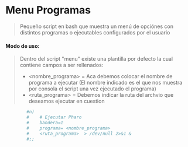 # Menu Programas 

> Pequeño script en bash que muestra un menú de opciónes con distintos programas o ejecutables configurados por el usuario 

#### Modo de uso:
> Dentro del script "menu" existe una plantilla por defecto la cual contiene campos a ser rellenados:
> - <nombre_programa> = Aca debemos colocar el nombre de programa a ejecutar (El nombre indicado es el que nos muestra por consola el script una vez ejecutado el programa)
> - <ruta_programa> = Debemos indicar la ruta del archvio que deseamos ejecutar en cuestion

```bash
        #n)  
        #    # Ejecutar Pharo 
        #    bandera=1 
        #    programa= <nombre_programa>
        #    <ruta_programa>  > /dev/null 2>&1 &
        #;;
```